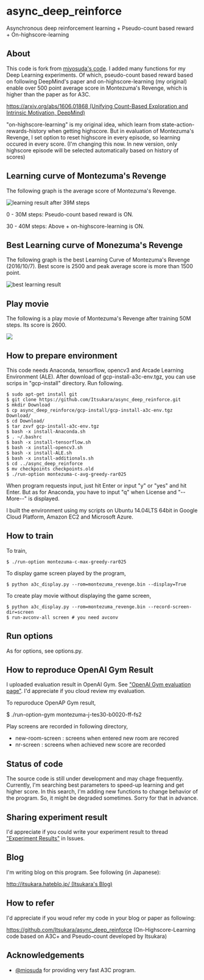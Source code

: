 # async_deep_reinforce

Asynchronous deep reinforcement learning + Pseudo-count based reward + On-highscore-learning

## About

This code is fork from [miyosuda's code](https://github.com/miyosuda/async_deep_reinforce). I added many functions for my Deep Learning experiments. Of which, pseudo-count based reward based on following DeepMind's paper and on-highscore-learning (my original) enable over 500 point average score in Montezuma's Revenge, which is higher than the paper as for A3C.
 
[https://arxiv.org/abs/1606.01868 (Unifying Count-Based Exploration and Intrinsic Motivation, DeepMind)](https://arxiv.org/abs/1606.01868)

"on-highscore-learning" is my original idea, which learn from state-action-rewards-history when getting highscore. But in evaluation of Montezuma's Revenge, I set option to reset highscore in every episode, so learning occured in every score. (I'm changing this now. In new version, only highscore episode will be selected automatically based on history of scores) 

## Learning curve of Montezuma's Revenge

The following graph is the average score of Montezuma's Revenge.

![learning result after 39M steps](https://github.com/Itsukara/async_deep_reinforce/blob/master/learning-curves/montezuma-psc-39M.png)

0 - 30M steps: Pseudo-count based reward is ON.

30 - 40M steps: Above + on-highscore-learning is ON.

## Best Learning curve of Monezuma's Revenge

The following graph is the best Learning Curve of Montezuma's Revenge (2016/10/7). Best score is 2500 and peak average score is more than 1500 point. 
 
![best learning result](https://cdn-ak.f.st-hatena.com/images/fotolife/I/Itsukara/20161007/20161007134815.png)

## Play movie

The following is a play movie of Montezuma's Revenge after training 50M steps. Its score is 2600.

[![](http://img.youtube.com/vi/tts3wOPnKQE/0.jpg)](https://www.youtube.com/watch?v=tts3wOPnKQE)

## How to prepare environment

This code needs Anaconda, tensorflow, opencv3 and Arcade Learning Environment (ALE). After download of gcp-install-a3c-env.tgz, you can use scrips in "gcp-install" directory. Run following.
 
    $ sudo apt-get install git
    $ git clone https://github.com/Itsukara/async_deep_reinforce.git
    $ mkdir Download
    $ cp async_deep_reinforce/gcp-install/gcp-install-a3c-env.tgz Download/
    $ cd Download/
    $ tar zxvf gcp-install-a3c-env.tgz
    $ bash -x install-Anaconda.sh
    $ . ~/.bashrc
    $ bash -x install-tensorflow.sh
    $ bash -x install-opencv3.sh
    $ bash -x install-ALE.sh
    $ bash -x install-additionals.sh
    $ cd ../async_deep_reinforce
    $ mv checkpoints checkpoints.old
    $ ./run-option montezuma-c-avg-greedy-rar025

When program requests input, just hit Enter or input "y" or "yes" and hit Enter. But as for Anaconda, you have to input "q" when License and "--More--" is displayed.

I built the environment using my scripts on Ubuntu 14.04LTS 64bit in Google Cloud Platform, Amazon EC2 and Microsoft Azure. 

## How to train

To train,

    $ ./run-option montezuma-c-max-greedy-rar025

To display game screen played by the program,

    $ python a3c_display.py --rom=montezuma_revenge.bin --display=True

To create play movie without displaying the game screen,

    $ python a3c_display.py --rom=montezuma_revenge.bin --record-screen-dir=screen
    $ run-avconv-all screen # you need avconv

## Run options

As for options, see options.py.

## How to reproduce OpenAI Gym Result

I uploaded evaluation result in OpenAI Gym. See ["OpenAI Gym evaluation page"](https://gym.openai.com/evaluations/eval_mMQJe1nsS7OA3U72AvvJEQ). I'd appreciate if you cloud review my evaluation.

To repuroduce OpenAP Gym result,

   $ ./run-option-gym montezuma-j-tes30-b0020-ff-fs2

Play screens are recorded in following directory,

- new-room-screen : screens when entered new room are recored
- nr-screen : screens when achieved new score are recorded

## Status of code

The source code is still under development and may chage frequently. Currently, I'm searching best parameters to speed-up learning and get higher score. In this search, I'm adding new functions to change behavior of the program. So, it might be degraded sometimes. Sorry for that in advance.

## Sharing experiment result

I'd appreciate if you could write your experiment result to thread ["Experiment Results"](https://github.com/Itsukara/async_deep_reinforce/issues/3) in Issues. 

## Blog

I'm writing blog on this program. See following (in Japanese):

[http://itsukara.hateblo.jp/ (Itsukara's Blog)](http://itsukara.hateblo.jp/)

## How to refer

I'd appreciate if you woud refer my code in your blog or paper as following:

https://github.com/Itsukara/async_deep_reinforce (On-Highscore-Learning code based on A3C+ and Pseudo-count developed by Itsukara) 

## Acknowledgements

- [@miosuda](https://github.com/miyosuda/async_deep_reinforce) for providing very fast A3C program.

